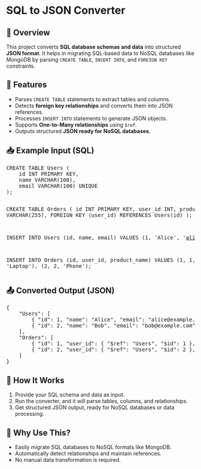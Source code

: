 <h1>SQL to JSON Converter</h1>

<h2>📌 Overview</h2>
<p>This project converts <strong>SQL database schemas and data</strong> into structured <strong>JSON format</strong>. 
   It helps in migrating SQL-based data to NoSQL databases like MongoDB by parsing <code>CREATE TABLE</code>, 
   <code>INSERT INTO</code>, and <code>FOREIGN KEY</code> constraints.</p>

<h2>🚀 Features</h2>
<ul>
    <li>Parses <code>CREATE TABLE</code> statements to extract tables and columns.</li>
    <li>Detects <strong>foreign key relationships</strong> and converts them into JSON references.</li>
    <li>Processes <code>INSERT INTO</code> statements to generate JSON objects.</li>
    <li>Supports <strong>One-to-Many relationships</strong> using <code>$ref</code>.</li>
    <li>Outputs structured <strong>JSON ready for NoSQL databases</strong>.</li>
</ul>

<h2>📥 Example Input (SQL)</h2>
<pre>
CREATE TABLE Users (
    id INT PRIMARY KEY,
    name VARCHAR(100),
    email VARCHAR(100) UNIQUE
);

CREATE TABLE Orders (
    id INT PRIMARY KEY,
    user_id INT,
    product_name VARCHAR(255),
    FOREIGN KEY (user_id) REFERENCES Users(id)
);

INSERT INTO Users (id, name, email) VALUES (1, 'Alice', 'alice@example.com'), (2, 'Bob', 'bob@example.com');

INSERT INTO Orders (id, user_id, product_name) VALUES (1, 1, 'Laptop'), (2, 2, 'Phone');
</pre>

<h2>📤 Converted Output (JSON)</h2>
<pre>
{
    "Users": [
        { "id": 1, "name": "Alice", "email": "alice@example.com" },
        { "id": 2, "name": "Bob", "email": "bob@example.com" }
    ],
    "Orders": [
        { "id": 1, "user_id": { "$ref": "Users", "$id": 1 }, "product_name": "Laptop" },
        { "id": 2, "user_id": { "$ref": "Users", "$id": 2 }, "product_name": "Phone" }
    ]
}
</pre>

<h2>🔧 How It Works</h2>
<ol>
    <li>Provide your SQL schema and data as input.</li>
    <li>Run the converter, and it will parse tables, columns, and relationships.</li>
    <li>Get structured JSON output, ready for NoSQL databases or data processing.</li>
</ol>

<h2>📌 Why Use This?</h2>
<ul>
    <li>Easily migrate SQL databases to NoSQL formats like MongoDB.</li>
    <li>Automatically detect relationships and maintain references.</li>
    <li>No manual data transformation is required.</li>
</ul>
